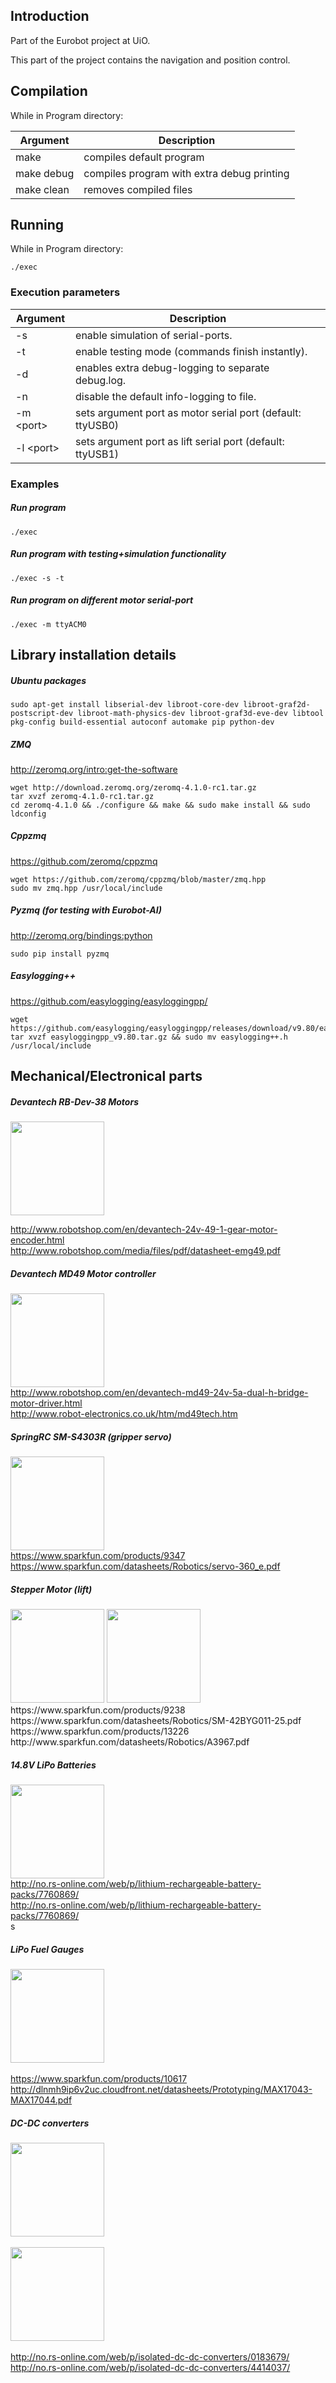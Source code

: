 ## Introduction
Part of the Eurobot project at UiO. 

This part of the project contains the navigation and position control.


## Compilation
While in Program directory:

| Argument | Description |
|----------|---------------------------------------------------------------|
| make     | compiles default program
|make debug| compiles program with extra debug printing	
|make clean| removes compiled files


## Running
While in Program directory:

```
./exec
```


### Execution parameters

| Argument | Description |
|----------|---------------------------------------------------------------|
|    -s    | enable simulation of serial-ports.
|    -t    | enable testing mode (commands finish instantly).
|    -d    | enables extra debug-logging to separate debug.log.
|    -n    | disable the default info-logging to file.
| -m \<port\>| sets argument port as motor serial port (default: ttyUSB0)
|  -l \<port\>| sets argument port as lift serial port (default: ttyUSB1)

### Examples

##### Run program 
```
./exec
```

##### Run program with testing+simulation functionality
```
./exec -s -t
```

##### Run program on different motor serial-port
```
./exec -m ttyACM0
```



## Library installation details

##### Ubuntu packages
```
sudo apt-get install libserial-dev libroot-core-dev libroot-graf2d-postscript-dev libroot-math-physics-dev libroot-graf3d-eve-dev libtool pkg-config build-essential autoconf automake pip python-dev
```

##### ZMQ
http://zeromq.org/intro:get-the-software 
```
wget http://download.zeromq.org/zeromq-4.1.0-rc1.tar.gz
tar xvzf zeromq-4.1.0-rc1.tar.gz
cd zeromq-4.1.0 && ./configure && make && sudo make install && sudo ldconfig
```

##### Cppzmq
https://github.com/zeromq/cppzmq
```
wget https://github.com/zeromq/cppzmq/blob/master/zmq.hpp
sudo mv zmq.hpp /usr/local/include
```

##### Pyzmq (for testing with Eurobot-AI)
http://zeromq.org/bindings:python
```
sudo pip install pyzmq
```


##### Easylogging++
https://github.com/easylogging/easyloggingpp/
```
wget https://github.com/easylogging/easyloggingpp/releases/download/v9.80/easyloggingpp_v9.80.tar.gz
tar xvzf easyloggingpp_v9.80.tar.gz && sudo mv easylogging++.h /usr/local/include
```


## Mechanical/Electronical parts

##### Devantech RB-Dev-38 Motors
<img src="http://www.robotshop.com/media/catalog/product/cache/1/image/515x515/9df78eab33525d08d6e5fb8d27136e95/d/e/devantech-24v-49-1-gear-motor-encoder.jpg" width="150px"/><br>

http://www.robotshop.com/en/devantech-24v-49-1-gear-motor-encoder.html<br>
http://www.robotshop.com/media/files/pdf/datasheet-emg49.pdf<br>


##### Devantech MD49 Motor controller
<img src="http://www.robotshop.com/media/catalog/product/cache/1/image/515x515/9df78eab33525d08d6e5fb8d27136e95/d/e/devantech-md49-24v-5a-dual-h-bridge-motor-driver.jpg" width="150px"/><br>
http://www.robotshop.com/en/devantech-md49-24v-5a-dual-h-bridge-motor-driver.html<br>
http://www.robot-electronics.co.uk/htm/md49tech.htm<br>


##### SpringRC SM-S4303R (gripper servo)
<img src="https://cdn.sparkfun.com//assets/parts/2/9/1/1/09347-1.jpg" style="width: 150px; height: 150px;"/><br>
https://www.sparkfun.com/products/9347<br>
https://www.sparkfun.com/datasheets/Robotics/servo-360_e.pdf<br>


##### Stepper Motor (lift)
<img src="https://cdn.sparkfun.com//assets/parts/2/7/1/5/09238-01.jpg" width="150px"/>
<img src="https://cdn.sparkfun.com//assets/parts/1/0/3/8/0/13226-01b.jpg" width="150px"/><br>
https://www.sparkfun.com/products/9238<br>
https://www.sparkfun.com/datasheets/Robotics/SM-42BYG011-25.pdf<br>
https://www.sparkfun.com/products/13226<br>
http://www.sparkfun.com/datasheets/Robotics/A3967.pdf<br>

##### 14.8V LiPo Batteries
<img src="http://img-europe.electrocomponents.com/largeimages/R7760869-01.jpg" width="150px"/><br>
http://no.rs-online.com/web/p/lithium-rechargeable-battery-packs/7760869/<br>
http://no.rs-online.com/web/p/lithium-rechargeable-battery-packs/7760869/<br>s

##### LiPo Fuel Gauges
<img src="https://cdn.sparkfun.com//assets/parts/5/2/7/9/10617-01c.jpg" width="150px"/><br><br>
https://www.sparkfun.com/products/10617<br>
http://dlnmh9ip6v2uc.cloudfront.net/datasheets/Prototyping/MAX17043-MAX17044.pdf<br>

##### DC-DC converters
<img src="http://img-europe.electrocomponents.com/largeimages/R0183679-01.jpg" width="150px"/><br><br>
<img src="http://img-europe.electrocomponents.com/largeimages/F4414037-01.jpg" width="150px"/><br><br>
http://no.rs-online.com/web/p/isolated-dc-dc-converters/0183679/<br>
http://no.rs-online.com/web/p/isolated-dc-dc-converters/4414037/<br>
